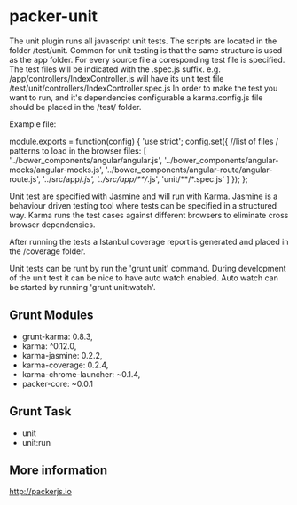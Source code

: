 packer-unit
==========
The unit plugin runs all javascript unit tests. The scripts are located in the folder /test/unit. Common for unit testing is that the same structure is used as the app folder. For every source file a coresponding test file is specified. The test files will be indicated with the .spec.js suffix. e.g. /app/controllers/IndexController.js will have its unit test file /test/unit/controllers/IndexController.spec.js In order to make the test you want to run, and it's dependencies configurable a karma.config.js file should be placed in the /test/ folder. 

Example file:

module.exports = function(config) {
    'use strict';
    config.set({
//list of files / patterns to load in the browser
        files: [
            '../bower_components/angular/angular.js',
            '../bower_components/angular-mocks/angular-mocks.js',
            '../bower_components/angular-route/angular-route.js',
            '../src/app/*.js',
            '../src/app/**/*.js',
            'unit/**/*.spec.js'
        ]
    });
};

Unit test are specified with Jasmine and will run with Karma. Jasmine is a behaviour driven testing tool where tests can be specified in a structured way. Karma runs the test cases against different browsers to eliminate cross browser dependensies.

After running the tests a Istanbul coverage report is generated and placed in the /coverage folder.

Unit tests can be runt by run the 'grunt unit' command. During development of the unit test it can be nice to have auto watch enabled. Auto watch can be started by running 'grunt unit:watch'.

Grunt Modules
------------

- grunt-karma: 0.8.3,
- karma: ^0.12.0,
- karma-jasmine: 0.2.2,
- karma-coverage: 0.2.4,
- karma-chrome-launcher: ~0.1.4,
- packer-core: ~0.0.1


Grunt Task
----------

- unit
- unit:run

More information
----------------
http://packerjs.io
